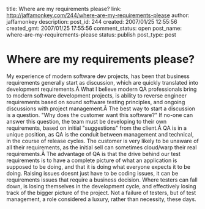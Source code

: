 title: Where are my requirements please?
link: http://jaffamonkey.com/244/where-are-my-requirements-please
author: jaffamonkey
description: 
post_id: 244
created: 2007/01/25 12:55:56
created_gmt: 2007/01/25 17:55:56
comment_status: open
post_name: where-are-my-requirements-please
status: publish
post_type: post

# Where are my requirements please?

My experience of modern software dev projects, has been that business requirements generally start as discussion, which are quickly translated into development requirements.Â What I believe modern QA professionals bring to modern software development projects, is ability to reverse engineer requirements based on sound software testing principles, and ongoing discussions with project management.Â The best way to start a discussion is a question. "Why does the customer want this software?" If no-one can answer this question, the team must be developing to their own requirements, based on initial "suggestions" from the client.Â QA is in a unique position, as QA is the conduit between management and technical, in the course of release cycles. The customer is very likely to be unaware of all their requirements, as the initial sell can sometimes cloud/warp their real requirements.Â The advantage of QA is that the drive behind our test requirements is to have a complete picture of what an application is supposed to be doing, and that it is doing what everyone expects it to be doing. Raising issues doesnt just have to be coding issues, it can be requirements issues that require a business decision. Where testers can fall down, is losing themselves in the development cycle, and effectively losing track of the bigger picture of the project. Not a failure of testers, but of test management, a role considered a luxury, rather than necessity, these days.